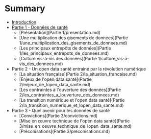# Summary

* [Introduction](README.md)
* [Partie 1 - Données de santé](donnee_de_sante.md)
   * [Présentation](Partie 1/presentation.md)
   * [Une multiplication des gisements de données](Partie 1/une_multiplication_des_gisements_de_donnees.md)
   * [Les principaux entrepôts de données](Partie 1/les_principaux_entrepots_de_donnees.md)
   * [Culture vis-à-vis des données](Partie 1/culture_vis-a-vis_des_donnees.md)
* Partie 2 - Un open data santé entrainé par la révolution numérique
   * [La situation française](Partie 2/la_situation_francaise.md)
   * [Enjeux de l'open data santé](Partie 2/enjeux_de_lopen_data_sante.md)
   * [Les contraintes à l'ouverture des données](Partie 2/les_contraintes_a_louverture_des_donnees.md)
   * [La transition numérique et l'open data santé](Partie 2/la_transition_numerique_et_lopen_data_sante.md)
* Partie 3 - Quel avenir pour les données de santé
   * [Convictions](Partie 3/convictions.md)
   * [Mise en œuvre technique de l'open data santé](Partie 3/mise_en_oeuvre_technique_de_lopen_data_sante.md)
   * [Préconisations](Partie 3/preconisations.md)

